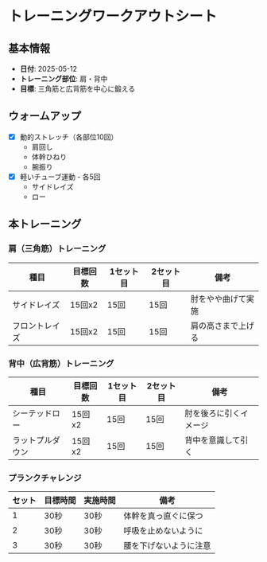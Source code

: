 # トレーニングワークアウトシート

## 基本情報
- **日付**: 2025-05-12
- **トレーニング部位**: 肩・背中
- **目標**: 三角筋と広背筋を中心に鍛える

## ウォームアップ
- [x] 動的ストレッチ（各部位10回）
  - 肩回し
  - 体幹ひねり
  - 腕振り
- [x] 軽いチューブ運動 - 各5回
  - サイドレイズ
  - ロー

## 本トレーニング

### 肩（三角筋）トレーニング
| 種目 | 目標回数 | 1セット目 | 2セット目 | 備考 |
|------|---------|----------|----------|------|
| サイドレイズ | 15回x2 | 15回 | 15回 | 肘をやや曲げて実施 |
| フロントレイズ | 15回x2 | 15回 | 15回 | 肩の高さまで上げる |

### 背中（広背筋）トレーニング
| 種目 | 目標回数 | 1セット目 | 2セット目 | 備考 |
|------|---------|----------|----------|------|
| シーテッドロー | 15回x2 | 15回 | 15回 | 肘を後ろに引くイメージ |
| ラットプルダウン | 15回x2 | 15回 | 15回 | 背中を意識して引く |

### プランクチャレンジ
| セット | 目標時間 | 実施時間 | 備考 |
|------|----------|---------|------|
| 1 | 30秒 | 30秒 | 体幹を真っ直ぐに保つ |
| 2 | 30秒 | 30秒 | 呼吸を止めないように |
| 3 | 30秒 | 30秒 | 腰を下げないように注意 |
